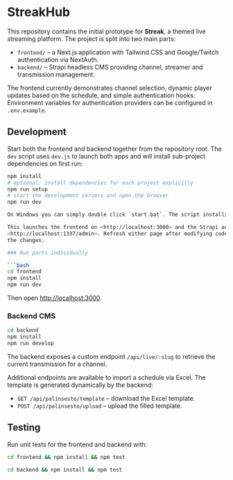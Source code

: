 # StreakHub

This repository contains the initial prototype for **Streak**, a themed live streaming platform. The project is split into two main parts:

- `frontend/` – a Next.js application with Tailwind CSS and Google/Twitch authentication via NextAuth.
- `backend/` – Strapi headless CMS providing channel, streamer and transmission management.

The frontend currently demonstrates channel selection, dynamic player updates based on the schedule, and simple authentication hooks. Environment variables for authentication providers can be configured in `.env.example`.

## Development

Start both the frontend and backend together from the repository root. The `dev` script uses `dev.js` to launch both apps and will install sub-project dependencies on first run:

```bash
npm install
# optional: install dependencies for each project explicitly
npm run setup
# start the development servers and open the browser
npm run dev

On Windows you can simply double click `start.bat`. The script installs all dependencies on first run, starts both servers and keeps the console window open so you can read any messages. When the servers are ready your default browser opens automatically.

This launches the frontend on <http://localhost:3000> and the Strapi admin on
<http://localhost:1337/admin>. Refresh either page after modifying code to see
the changes.

### Run parts individually

```bash
cd frontend
npm install
npm run dev
```

Then open <http://localhost:3000>.

### Backend CMS

```bash
cd backend
npm install
npm run develop
```

The backend exposes a custom endpoint `/api/live/:slug` to retrieve the current transmission for a channel.

Additional endpoints are available to import a schedule via Excel. The template is generated dynamically by the backend:

- `GET /api/palinsesto/template` – download the Excel template.
- `POST /api/palinsesto/upload` – upload the filled template.

## Testing

Run unit tests for the frontend and backend with:

```bash
cd frontend && npm install && npm test
```

```bash
cd backend && npm install && npm test
```
